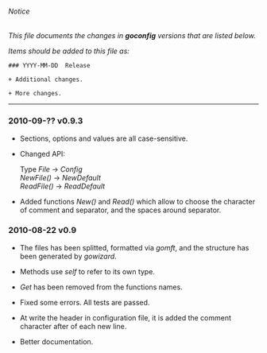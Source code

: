 ###### Notice

*This file documents the changes in ***goconfig*** versions that are
listed below.*

*Items should be added to this file as:*

	### YYYY-MM-DD  Release

	+ Additional changes.

	+ More changes.

* * *

### 2010-09-??  v0.9.3

+ Sections, options and values are all case-sensitive.

+ Changed API:

  Type *File* -> *Config*  
  *NewFile()* -> *NewDefault*  
  *ReadFile()* -> *ReadDefault*

+ Added functions *New()* and *Read()* which allow to choose the character of
comment and separator, and the spaces around separator.

### 2010-08-22  v0.9

+ The files has been splitted, formatted via *gomft*, and the structure has been
generated by *gowizard*.

+ Methods use *self* to refer to its own type.

+ *Get* has been removed from the functions names.

+ Fixed some errors. All tests are passed.

+ At write the header in configuration file, it is added the comment character
after of each new line.

+ Better documentation.

